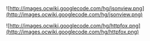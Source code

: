 ![http://images.ocwiki.googlecode.com/hg/jsonview.png](http://images.ocwiki.googlecode.com/hg/jsonview.png)

![http://images.ocwiki.googlecode.com/hg/httpfox.png](http://images.ocwiki.googlecode.com/hg/httpfox.png)